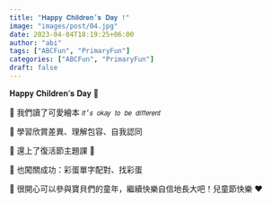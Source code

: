 ```yaml
---
title: "𝐇𝐚𝐩𝐩𝐲 𝐂𝐡𝐢𝐥𝐝𝐫𝐞𝐧’𝐬 𝐃𝐚𝐲 !"
image: "images/post/04.jpg"
date: 2023-04-04T18:19:25+06:00
author: "abi"
tags: ["ABCFun", "PrimaryFun"]
categories: ["ABCFun", "PrimaryFun"]
draft: false
---
```


𝐇𝐚𝐩𝐩𝐲 𝐂𝐡𝐢𝐥𝐝𝐫𝐞𝐧’𝐬 𝐃𝐚𝐲 🧸

🔸 我們讀了可愛繪本 `𝐼𝑡’𝑠 𝑜𝑘𝑎𝑦 𝑡𝑜 𝑏𝑒 𝑑𝑖𝑓𝑓𝑒𝑟𝑒𝑛𝑡`

🔹 學習欣賞差異、理解包容、自我認同

🔸 還上了復活節主題課 🐰

🔹 也闖關成功：彩蛋單字配對、找彩蛋

📢 很開心可以參與寶貝們的童年，繼續快樂自信地長大吧！兒童節快樂 ❤️